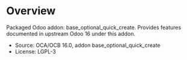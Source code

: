 # Overview

Packaged Odoo addon: base_optional_quick_create. Provides features documented in upstream Odoo 16 under this addon.

- Source: OCA/OCB 16.0, addon base_optional_quick_create
- License: LGPL-3
